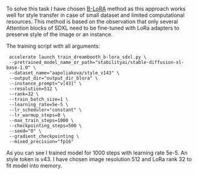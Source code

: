 To solve this task I have chosen [B-LoRA](https://arxiv.org/abs/2403.14572) method as this approach works well for 
style transfer in case of small dataset and limited computational resources. 
This method is based on the observation that only several Attention blocks of SDXL need to be fine-tuned with LoRa 
adapters to preserve style of the image or an instance.

The training script with all arguments: 

```
 accelerate launch train_dreambooth_b-lora_sdxl.py \
 --pretrained_model_name_or_path="stabilityai/stable-diffusion-xl-base-1.0" \
 --dataset_name="aapoliakova/style_v143" \
 --output_dir="output_dir_blora" \
 --instance_prompt="v[43]" \
 --resolution=512 \
 --rank=32 \
 --train_batch_size=1 \
 --learning_rate=5e-5 \
 --lr_scheduler="constant" \
 --lr_warmup_steps=0 \
 --max_train_steps=1000 \
 --checkpointing_steps=500 \
 --seed="0" \
 --gradient_checkpointing \
 --mixed_precision="fp16"
```

As you can see I trained model for 1000 steps with learning rate 5e-5. An style token is v43. 
I have chosen image resolution 512 and LoRa rank 32 to fit model into memory. 

